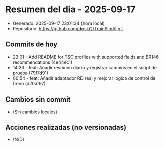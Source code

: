 # Resumen del dia - 2025-09-17

- Generado: 2025-09-17 23:01:34 (hora local)
- Repositorio: https://github.com/doski2/TrainSimAI.git

## Commits de hoy

- 23:01 - Add README for TSC profiles with supported fields and BR146 recommendations (4e44ec1)
- 14:33 - feat: Añadir resumen diario y registrar cambios en el script de prueba (79f7d91)
- 00:54 - feat: Añadir adaptador RD real y mejorar lógica de control de freno (d20af97)

## Cambios sin commit

- (Sin cambios locales)

## Acciones realizadas (no versionadas)

- (N/D)
